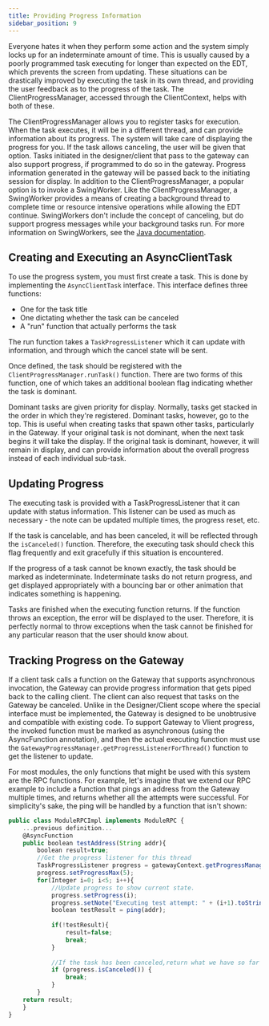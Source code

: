 ```yaml
---
title: Providing Progress Information
sidebar_position: 9
---
```


Everyone hates it when they perform some action and the system simply locks up for an indeterminate amount of time. This is usually caused by a poorly programmed task executing for longer than expected on the EDT, which prevents the screen from updating. These situations can be drastically improved by executing the task in its own thread, and providing the user feedback as to the progress of the task. The ClientProgressManager, accessed through the ClientContext, helps with both of these.

The ClientProgressManager allows you to register tasks for execution. When the task executes, it will be in a different thread, and can provide information about its progress. The system will take care of displaying the progress for you. If the task allows canceling, the user will be given that option. Tasks initiated in the designer/client that pass to the gateway can also support progress, if programmed to do so in the gateway. Progress information generated in the gateway will be passed back to the initiating session for display.
In addition to the ClientProgressManager, a popular option is to invoke a SwingWorker.  Like the ClientProgressManager, a SwingWorker provides a means of creating a background thread to complete time or resource intensive operations while allowing the EDT continue.  SwingWorkers don't include the concept of canceling, but do support progress messages while your background tasks run.  For more information on SwingWorkers, see the [Java documentation](https://docs.oracle.com/javase/tutorial/uiswing/concurrency/worker.html).

## Creating and Executing an AsyncClientTask
To use the progress system, you must first create a task. This is done by implementing the `AsyncClientTask` interface. This interface defines three functions:
- One for the task title
- One dictating whether the task can be canceled 
- A "run" function that actually performs the task

The run function takes a `TaskProgressListener` which it can update with information, and through which the cancel state will be sent.

Once defined, the task should be registered with the `ClientProgressManager.runTask()` function. There are two forms of this function, one of which takes an additional boolean flag indicating whether the task is dominant. 

Dominant tasks are given priority for display. Normally, tasks get stacked in the order in which they're registered. Dominant tasks, however, go to the top. This is useful when creating tasks that spawn other tasks, particularly in the Gateway. If your original task is not dominant, when the next task begins it will take the display. If the original task is dominant, however, it will remain in display, and can provide information about the overall progress instead of each individual sub-task.

## Updating Progress
The executing task is provided with a TaskProgressListener that it can update with status information. This listener can be used as much as necessary - the note can be updated multiple times, the progress reset, etc.

If the task is cancelable, and has been canceled, it will be reflected through the `isCanceled()` function. Therefore, the executing task should check this flag frequently and exit gracefully if this situation is encountered.

If the progress of a task cannot be known exactly, the task should be marked as indeterminate. Indeterminate tasks do not return progress, and get displayed appropriately with a bouncing bar or other animation that indicates something is happening.

Tasks are finished when the executing function returns. If the function throws an exception, the error will be displayed to the user. Therefore, it is perfectly normal to throw exceptions when the task cannot be finished for any particular reason that the user should know about.

## Tracking Progress on the Gateway
If a client task calls a function on the Gateway that supports asynchronous invocation, the Gateway can provide progress information that gets piped back to the calling client. The client can also request that tasks on the Gateway be canceled. Unlike in the Designer/Client scope where the special interface must be implemented, the Gateway is designed to be unobtrusive and compatible with existing code. To support Gateway to Vlient progress, the invoked function must be marked as asynchronous (using the AsyncFunction annotation), and then the actual executing function must use the `GatewayProgressManager.getProgressListenerForThread()` function to get the listener to update.

For most modules, the only functions that might be used with this system are the RPC functions. For example, let's imagine that we extend our RPC example to include a function that pings an address from the Gateway multiple times, and returns whether all the attempts were successful. For simplicity's sake, the ping will be handled by a function that isn't shown:
```js
public class ModuleRPCImpl implements ModuleRPC {
    ...previous definition...
    @AsyncFunction
    public boolean testAddress(String addr){
        boolean result=true;
        //Get the progress listener for this thread
        TaskProgressListener progress = gatewayContext.getProgressManager().getProgressListenerForThread();
        progress.setProgressMax(5);
        for(Integer i=0; i<5; i++){
            //Update progress to show current state.
            progress.setProgress(i);
            progress.setNote("Executing test attempt: " + (i+1).toString());
            boolean testResult = ping(addr);
             
            if(!testResult){ 
                result=false; 
                break;
            }
         
            //If the task has been canceled,return what we have so far
            if (progress.isCanceled()) { 
                break;
            }
        }
    return result;
    }
}
```